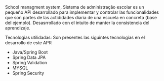 School managment system, Sistema de administração escolar es un pequeño API desarrollado para implementar y controlar 
las funcionalidades que son partes de las actididades diaria de una escuela en concreta (base del ejemplo).
Desasrrollado con el intuito de manter la consistencia del aprendizaje.

Tecnologias utilidadas:
Son presentes las siguintes tecnologías en el desarrollo de este APR

- Java/Spring Boot
- Spring Data JPA
- Spring Validation
- MYSQL
- Spring Security
